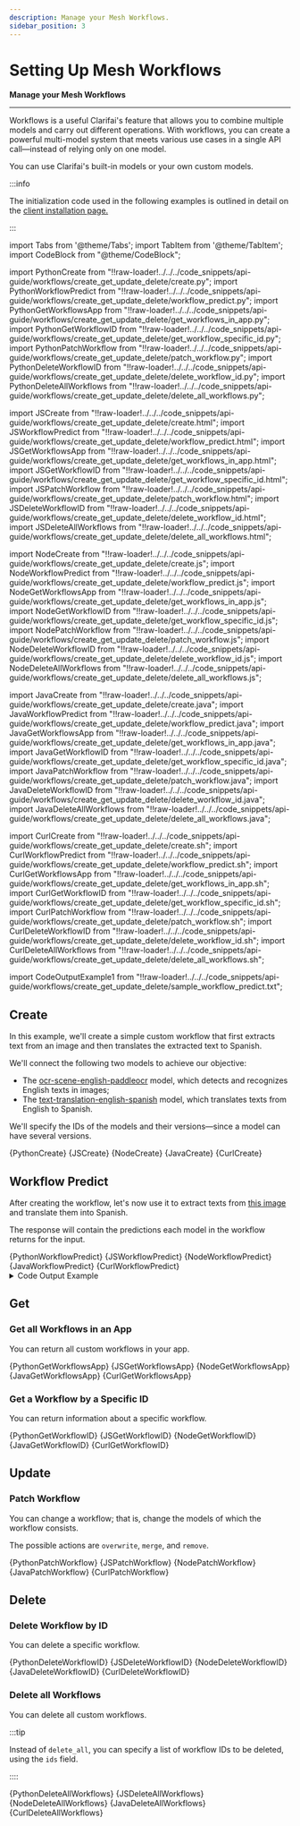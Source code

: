 ```yaml
---
description: Manage your Mesh Workflows.
sidebar_position: 3
---
```


# Setting Up Mesh Workflows

**Manage your Mesh Workflows**
<hr />

Workflows is a useful Clarifai's feature that allows you to combine multiple models and carry out different operations. With workflows, you can create a powerful multi-model system that meets various use cases in a single API call—instead of relying only on one model. 

You can use Clarifai's built-in models or your own custom models. 

:::info

The initialization code used in the following examples is outlined in detail on the [client installation page.](https://docs.clarifai.com/api-guide/api-overview/api-clients/#client-installation-instructions)

:::

import Tabs from '@theme/Tabs';
import TabItem from '@theme/TabItem';
import CodeBlock from "@theme/CodeBlock";

import PythonCreate from "!!raw-loader!../../../code_snippets/api-guide/workflows/create_get_update_delete/create.py";
import PythonWorkflowPredict from "!!raw-loader!../../../code_snippets/api-guide/workflows/create_get_update_delete/workflow_predict.py";
import PythonGetWorkflowsApp from "!!raw-loader!../../../code_snippets/api-guide/workflows/create_get_update_delete/get_workflows_in_app.py";
import PythonGetWorkflowID from "!!raw-loader!../../../code_snippets/api-guide/workflows/create_get_update_delete/get_workflow_specific_id.py";
import PythonPatchWorkflow from "!!raw-loader!../../../code_snippets/api-guide/workflows/create_get_update_delete/patch_workflow.py";
import PythonDeleteWorkflowID from "!!raw-loader!../../../code_snippets/api-guide/workflows/create_get_update_delete/delete_workflow_id.py";
import PythonDeleteAllWorkflows from "!!raw-loader!../../../code_snippets/api-guide/workflows/create_get_update_delete/delete_all_workflows.py";

import JSCreate from "!!raw-loader!../../../code_snippets/api-guide/workflows/create_get_update_delete/create.html";
import JSWorkflowPredict from "!!raw-loader!../../../code_snippets/api-guide/workflows/create_get_update_delete/workflow_predict.html";
import JSGetWorkflowsApp from "!!raw-loader!../../../code_snippets/api-guide/workflows/create_get_update_delete/get_workflows_in_app.html";
import JSGetWorkflowID from "!!raw-loader!../../../code_snippets/api-guide/workflows/create_get_update_delete/get_workflow_specific_id.html";
import JSPatchWorkflow from "!!raw-loader!../../../code_snippets/api-guide/workflows/create_get_update_delete/patch_workflow.html";
import JSDeleteWorkflowID from "!!raw-loader!../../../code_snippets/api-guide/workflows/create_get_update_delete/delete_workflow_id.html";
import JSDeleteAllWorkflows from "!!raw-loader!../../../code_snippets/api-guide/workflows/create_get_update_delete/delete_all_workflows.html";

import NodeCreate from "!!raw-loader!../../../code_snippets/api-guide/workflows/create_get_update_delete/create.js";
import NodeWorkflowPredict from "!!raw-loader!../../../code_snippets/api-guide/workflows/create_get_update_delete/workflow_predict.js";
import NodeGetWorkflowsApp from "!!raw-loader!../../../code_snippets/api-guide/workflows/create_get_update_delete/get_workflows_in_app.js";
import NodeGetWorkflowID from "!!raw-loader!../../../code_snippets/api-guide/workflows/create_get_update_delete/get_workflow_specific_id.js";
import NodePatchWorkflow from "!!raw-loader!../../../code_snippets/api-guide/workflows/create_get_update_delete/patch_workflow.js";
import NodeDeleteWorkflowID from "!!raw-loader!../../../code_snippets/api-guide/workflows/create_get_update_delete/delete_workflow_id.js";
import NodeDeleteAllWorkflows from "!!raw-loader!../../../code_snippets/api-guide/workflows/create_get_update_delete/delete_all_workflows.js";

import JavaCreate from "!!raw-loader!../../../code_snippets/api-guide/workflows/create_get_update_delete/create.java";
import JavaWorkflowPredict from "!!raw-loader!../../../code_snippets/api-guide/workflows/create_get_update_delete/workflow_predict.java";
import JavaGetWorkflowsApp from "!!raw-loader!../../../code_snippets/api-guide/workflows/create_get_update_delete/get_workflows_in_app.java";
import JavaGetWorkflowID from "!!raw-loader!../../../code_snippets/api-guide/workflows/create_get_update_delete/get_workflow_specific_id.java";
import JavaPatchWorkflow from "!!raw-loader!../../../code_snippets/api-guide/workflows/create_get_update_delete/patch_workflow.java";
import JavaDeleteWorkflowID from "!!raw-loader!../../../code_snippets/api-guide/workflows/create_get_update_delete/delete_workflow_id.java";
import JavaDeleteAllWorkflows from "!!raw-loader!../../../code_snippets/api-guide/workflows/create_get_update_delete/delete_all_workflows.java";

import CurlCreate from "!!raw-loader!../../../code_snippets/api-guide/workflows/create_get_update_delete/create.sh";
import CurlWorkflowPredict from "!!raw-loader!../../../code_snippets/api-guide/workflows/create_get_update_delete/workflow_predict.sh";
import CurlGetWorkflowsApp from "!!raw-loader!../../../code_snippets/api-guide/workflows/create_get_update_delete/get_workflows_in_app.sh";
import CurlGetWorkflowID from "!!raw-loader!../../../code_snippets/api-guide/workflows/create_get_update_delete/get_workflow_specific_id.sh";
import CurlPatchWorkflow from "!!raw-loader!../../../code_snippets/api-guide/workflows/create_get_update_delete/patch_workflow.sh";
import CurlDeleteWorkflowID from "!!raw-loader!../../../code_snippets/api-guide/workflows/create_get_update_delete/delete_workflow_id.sh";
import CurlDeleteAllWorkflows from "!!raw-loader!../../../code_snippets/api-guide/workflows/create_get_update_delete/delete_all_workflows.sh";

import CodeOutputExample1 from "!!raw-loader!../../../code_snippets/api-guide/workflows/create_get_update_delete/sample_workflow_predict.txt";

## Create

In this example, we'll create a simple custom workflow that first extracts text from an image and then translates the extracted text to Spanish.

We'll connect the following two models to achieve our objective:
- The [ocr-scene-english-paddleocr](https://clarifai.com/clarifai/main/models/ocr-scene-english-paddleocr) model, which detects and recognizes English texts in images;
- The [text-translation-english-spanish](https://clarifai.com/helsinkinlp/translation/models/text-translation-english-spanish) model, which translates texts from English to Spanish. 

We'll specify the IDs of the models and their versions—since a model can have several versions. 

<Tabs>

<TabItem value="python" label="Python">
    <CodeBlock className="language-python">{PythonCreate}</CodeBlock>
</TabItem>

<TabItem value="js_rest" label="JavaScript (REST)">
    <CodeBlock className="language-javascript">{JSCreate}</CodeBlock>
</TabItem>

<TabItem value="nodejs" label="NodeJS">
    <CodeBlock className="language-javascript">{NodeCreate}</CodeBlock>
</TabItem>

<TabItem value="java" label="Java">
    <CodeBlock className="language-java">{JavaCreate}</CodeBlock>
</TabItem>

<TabItem value="curl" label="cURL">
    <CodeBlock className="language-bash">{CurlCreate}</CodeBlock>
</TabItem>

</Tabs>

## Workflow Predict

After creating the workflow, let's now use it to extract texts from [this image](https://samples.clarifai.com/featured-models/ocr-woman-holding-sold-sign.jpg) and translate them into Spanish. 

The response will contain the predictions each model in the workflow returns for the input.

<Tabs>

<TabItem value="python" label="Python">
    <CodeBlock className="language-python">{PythonWorkflowPredict}</CodeBlock>
</TabItem>

<TabItem value="js_rest" label="JavaScript (REST)">
    <CodeBlock className="language-javascript">{JSWorkflowPredict}</CodeBlock>
</TabItem>

<TabItem value="nodejs" label="NodeJS">
    <CodeBlock className="language-javascript">{NodeWorkflowPredict}</CodeBlock>
</TabItem>

<TabItem value="java" label="Java">
    <CodeBlock className="language-java">{JavaWorkflowPredict}</CodeBlock>
</TabItem>

<TabItem value="curl" label="cURL">
    <CodeBlock className="language-bash">{CurlWorkflowPredict}</CodeBlock>
</TabItem>

<!--
<TabItem value="csharp" label="C#">

```csharp
// Insert here the initialization code as outlined on this page:
// https://docs.clarifai.com/api-guide/api-overview/api-clients#client-installation-instructions

var response = client.PostModelOutputs(
    new PostModelOutputsRequest()
    {
        UserAppId = new UserAppIDSet()
        { 
            UserId = "excaliburne",
            AppId = "moderation-test"
        },
        ModelId = "aaa03c23b3724a16a56b629203edc62c", // <- This is the general model_id
        Inputs =
        {
            new List<Input>()
            {
                new Input()
                {
                    Data = new Data()
                    {
                        Image = new Image()
                        {
                            Url = "https://samples.clarifai.com/dog2.jpeg"
                        }
                    }
                }
            }
        }
    },
    metadata
);

if (response.Status.Code != StatusCode.Success)
    throw new Exception("Request failed, response: " + response);

Console.WriteLine("Predicted concepts:");
foreach (var concept in response.Outputs[0].Data.Concepts)
{
    Console.WriteLine($"{concept.Name, 15} {concept.Value:0.00}");
}
```
</TabItem>
-->

</Tabs>

<details>
  <summary>Code Output Example</summary>
    <CodeBlock className="language-text">{CodeOutputExample1}</CodeBlock>
</details>

## Get

### Get all Workflows in an App

You can return all custom workflows in your app.

<Tabs>

<TabItem value="python" label="Python">
    <CodeBlock className="language-python">{PythonGetWorkflowsApp}</CodeBlock>
</TabItem>

<TabItem value="js_rest" label="JavaScript (REST)">
    <CodeBlock className="language-javascript">{JSGetWorkflowsApp}</CodeBlock>
</TabItem>

<TabItem value="nodejs" label="NodeJS">
    <CodeBlock className="language-javascript">{NodeGetWorkflowsApp}</CodeBlock>
</TabItem>

<TabItem value="java" label="Java">
    <CodeBlock className="language-java">{JavaGetWorkflowsApp}</CodeBlock>
</TabItem>

<TabItem value="curl" label="cURL">
    <CodeBlock className="language-bash">{CurlGetWorkflowsApp}</CodeBlock>
</TabItem>

</Tabs>

### Get a Workflow by a Specific ID

You can return information about a specific workflow.

<Tabs>

<TabItem value="python" label="Python">
    <CodeBlock className="language-python">{PythonGetWorkflowID}</CodeBlock>
</TabItem>

<TabItem value="js_rest" label="JavaScript (REST)">
    <CodeBlock className="language-javascript">{JSGetWorkflowID}</CodeBlock>
</TabItem>

<TabItem value="nodejs" label="NodeJS">
    <CodeBlock className="language-javascript">{NodeGetWorkflowID}</CodeBlock>
</TabItem>

<TabItem value="java" label="Java">
    <CodeBlock className="language-javascript">{JavaGetWorkflowID}</CodeBlock>
</TabItem>

<TabItem value="curl" label="cURL">
    <CodeBlock className="language-bash">{CurlGetWorkflowID}</CodeBlock>
</TabItem>

</Tabs>

## Update

### Patch Workflow

You can change a workflow; that is, change the models of which the workflow consists.

The possible actions are `overwrite`, `merge`, and `remove`.

<Tabs>

<TabItem value="python" label="Python">
    <CodeBlock className="language-python">{PythonPatchWorkflow}</CodeBlock>
</TabItem>

<TabItem value="js_rest" label="JavaScript (REST)">
    <CodeBlock className="language-javascript">{JSPatchWorkflow}</CodeBlock>
</TabItem>

<TabItem value="nodejs" label="NodeJS">
    <CodeBlock className="language-javascript">{NodePatchWorkflow}</CodeBlock>
</TabItem>

<TabItem value="java" label="Java">
    <CodeBlock className="language-java">{JavaPatchWorkflow}</CodeBlock>
</TabItem>

<TabItem value="curl" label="cURL">
    <CodeBlock className="language-bash">{CurlPatchWorkflow}</CodeBlock>
</TabItem>

</Tabs>

## Delete

### Delete Workflow by ID

You can delete a specific workflow.

<Tabs>

<TabItem value="python" label="Python">
    <CodeBlock className="language-python">{PythonDeleteWorkflowID}</CodeBlock>
</TabItem>

<TabItem value="js_rest" label="JavaScript (REST)">
    <CodeBlock className="language-javascript">{JSDeleteWorkflowID}</CodeBlock>
</TabItem>

<TabItem value="nodejs" label="NodeJS">
    <CodeBlock className="language-javascript">{NodeDeleteWorkflowID}</CodeBlock>
</TabItem>

<TabItem value="java" label="Java">
    <CodeBlock className="language-java">{JavaDeleteWorkflowID}</CodeBlock>
</TabItem>

<TabItem value="curl" label="cURL">
    <CodeBlock className="language-bash">{CurlDeleteWorkflowID}</CodeBlock>
</TabItem>

</Tabs>

### Delete all Workflows

You can delete all custom workflows.

:::tip

Instead of `delete_all`, you can specify a list of workflow IDs to be deleted, using the `ids` field.

::::

<Tabs>

<TabItem value="python" label="Python">
    <CodeBlock className="language-python">{PythonDeleteAllWorkflows}</CodeBlock>
</TabItem>

<TabItem value="js_rest" label="JavaScript (REST)">
    <CodeBlock className="language-javascript">{JSDeleteAllWorkflows}</CodeBlock>
</TabItem>

<TabItem value="nodejs" label="NodeJS">
    <CodeBlock className="language-javascript">{NodeDeleteAllWorkflows}</CodeBlock>
</TabItem>

<TabItem value="java" label="Java">
    <CodeBlock className="language-java">{JavaDeleteAllWorkflows}</CodeBlock>
</TabItem>

<TabItem value="curl" label="cURL">
    <CodeBlock className="language-bash">{CurlDeleteAllWorkflows}</CodeBlock>
</TabItem>

</Tabs>

